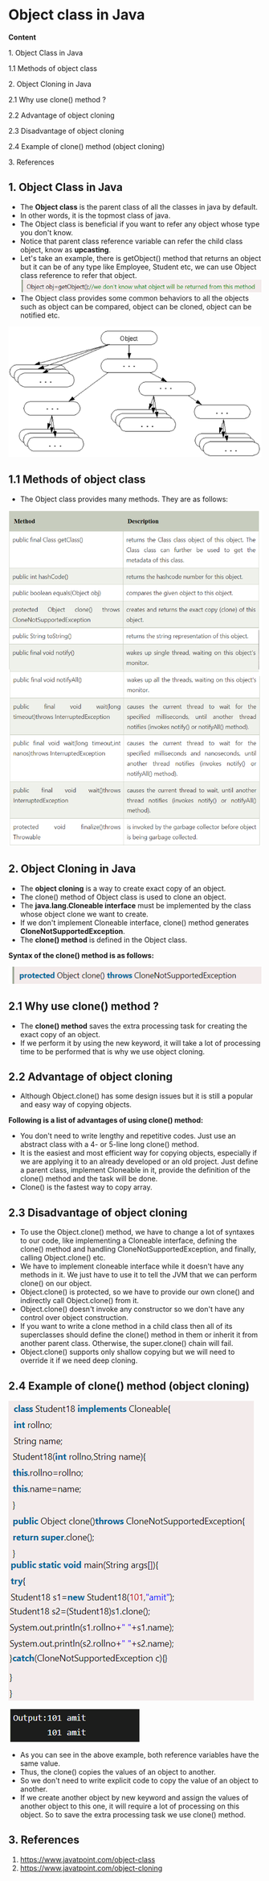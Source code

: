 # Object class in Java

**Content**

1\. Object Class in Java

1.1 Methods of object class

2\. Object Cloning in Java

2.1 Why use clone() method ?

2.2 Advantage of object cloning

2.3 Disadvantage of object cloning

2.4 Example of clone() method (object cloning)

3\. References

## 1. Object Class in Java

-   The **Object class** is the parent class of all the classes in java by default.
-   In other words, it is the topmost class of java.
-   The Object class is beneficial if you want to refer any object whose type you don't know.
-   Notice that parent class reference variable can refer the child class object, know as **upcasting**.
-   Let's take an example, there is getObject() method that returns an object but it can be of any type like Employee, Student etc, we can use Object class reference to refer that object. ![](media/ca713fa09da49ca91e2ae39fde8e93fa.png)
-   The Object class provides some common behaviors to all the objects such as object can be compared, object can be cloned, object can be notified etc.

![](media/9ae991f4e0f51cd6bd76f1a8384cb589.png)

## 1.1 Methods of object class

-   The Object class provides many methods. They are as follows:

![](media/e81d24dc89b8e0604c92501f8f90a9ae.png)

## 2. Object Cloning in Java

-   The **object cloning** is a way to create exact copy of an object.
-   The clone() method of Object class is used to clone an object.
-   The **java.lang.Cloneable interface** must be implemented by the class whose object clone we want to create.
-   If we don't implement Cloneable interface, clone() method generates **CloneNotSupportedException**.
-   The **clone() method** is defined in the Object class.

**Syntax of the clone() method is as follows:**

![](media/f43277f1c4e4beba6f1f1ab3b0564bdc.png)

## 2.1 Why use clone() method ?

-   The **clone() method** saves the extra processing task for creating the exact copy of an object.
-   If we perform it by using the new keyword, it will take a lot of processing time to be performed that is why we use object cloning.

## 2.2 Advantage of object cloning

-   Although Object.clone() has some design issues but it is still a popular and easy way of copying objects.

**Following is a list of advantages of using clone() method:**

-   You don't need to write lengthy and repetitive codes. Just use an abstract class with a 4- or 5-line long clone() method.
-   It is the easiest and most efficient way for copying objects, especially if we are applying it to an already developed or an old project. Just define a parent class, implement Cloneable in it, provide the definition of the clone() method and the task will be done.
-   Clone() is the fastest way to copy array.

## 2.3 Disadvantage of object cloning

-   To use the Object.clone() method, we have to change a lot of syntaxes to our code, like implementing a Cloneable interface, defining the clone() method and handling CloneNotSupportedException, and finally, calling Object.clone() etc.
-   We have to implement cloneable interface while it doesn't have any methods in it. We just have to use it to tell the JVM that we can perform clone() on our object.
-   Object.clone() is protected, so we have to provide our own clone() and indirectly call Object.clone() from it.
-   Object.clone() doesn't invoke any constructor so we don't have any control over object construction.
-   If you want to write a clone method in a child class then all of its superclasses should define the clone() method in them or inherit it from another parent class. Otherwise, the super.clone() chain will fail.
-   Object.clone() supports only shallow copying but we will need to override it if we need deep cloning.

## 2.4 Example of clone() method (object cloning)

![](media/cca1af478fcd886925201d165c5a077a.png)

![](media/927534f14c595c86adcac5a72c2a2292.png)

-   As you can see in the above example, both reference variables have the same value.
-   Thus, the clone() copies the values of an object to another.
-   So we don't need to write explicit code to copy the value of an object to another.
-   If we create another object by new keyword and assign the values of another object to this one, it will require a lot of processing on this object. So to save the extra processing task we use clone() method.

## 3. References

1.  https://www.javatpoint.com/object-class
2.  https://www.javatpoint.com/object-cloning
